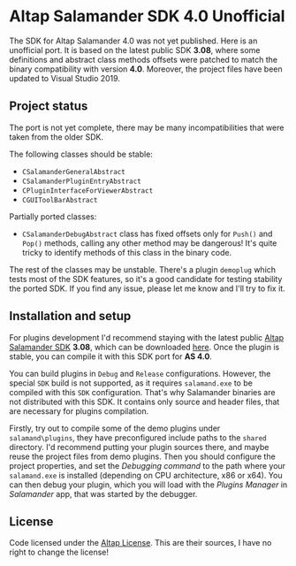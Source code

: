 # Altap Salamander SDK 4.0 Unofficial

The SDK for Altap Salamander 4.0 was not yet published. Here is an unofficial port. It is based on the latest public SDK **3.08**, where some definitions and abstract class methods offsets were patched to match the binary compatibility with version **4.0**. Moreover, the project files have been updated to Visual Studio 2019.

## Project status

The port is not yet complete, there may be many incompatibilities that were taken from the older SDK.

The following classes should be stable:

- `CSalamanderGeneralAbstract`
- `CSalamanderPluginEntryAbstract`
- `CPluginInterfaceForViewerAbstract`
- `CGUIToolBarAbstract`

Partially ported classes:

- `CSalamanderDebugAbstract` class has fixed offsets only for `Push()` and `Pop()` methods, calling any other method may be dangerous! It's quite tricky to identify methods of this class in the binary code.

The rest of the classes may be unstable. There's a plugin `demoplug` which tests most of the SDK features, so it's a good candidate for testing stability the ported SDK. If you find any issue, please let me know and I'll try to fix it.

## Installation and setup

For plugins development I'd recommend staying with the latest public [Altap Salamander SDK](https://www.altap.cz/salamander/downloads/sdk/) **3.08**, which can be downloaded [here](ftp://ftp.altap.cz/pub/altap/salamand/as308sdk.7z). Once the plugin is stable, you can compile it with this SDK port for **AS 4.0**.

You can build plugins in `Debug` and `Release` configurations. However, the special `SDK` build is not supported, as it requires `salamand.exe` to be compiled with this `SDK` configuration. That's why Salamander binaries are not distributed with this SDK. It contains only source and header files, that are necessary for plugins compilation.

Firstly, try out to compile some of the demo plugins under `salamand\plugins`, they have preconfigured include paths to the `shared` directory. I'd recommend putting your plugin sources there, and maybe reuse the project files from demo plugins. Then you should configure the project properties, and set the *Debugging command* to the path where your `salamand.exe` is installed (depending on CPU architecture, x86 or x64). You can then debug your plugin, which you will load with the *Plugins Manager* in *Salamander* app, that was started by the debugger.

## License

Code licensed under the [Altap License](LICENSE). This are their sources, I have no right to change the license!
